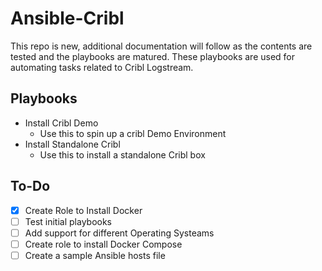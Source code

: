 # Ansible-Cribl

This repo is new, additional documentation will follow as the contents are tested and the playbooks are matured. These playbooks are used for automating tasks related to Cribl Logstream.

## Playbooks

- Install Cribl Demo
  - Use this to spin up a cribl Demo Environment
- Install Standalone Cribl
  - Use this to install a standalone Cribl box

## To-Do

- [x] Create Role to Install Docker
- [ ] Test initial playbooks
- [ ] Add support for different Operating Systeams
- [ ] Create role to install Docker Compose
- [ ] Create a sample Ansible hosts file
